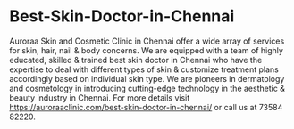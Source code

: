 # Best-Skin-Doctor-in-Chennai
Auroraa Skin and Cosmetic Clinic in Chennai offer a wide array of services for skin, hair, nail &amp; body concerns. We are equipped with a team of highly educated, skilled &amp; trained best skin doctor in Chennai who have the expertise to deal with different types of skin &amp; customize treatment plans accordingly based on individual skin type. We are pioneers in dermatology and cosmetology in introducing cutting-edge technology in the aesthetic &amp; beauty industry in Chennai. For more details visit https://auroraaclinic.com/best-skin-doctor-in-chennai/ or call us at 73584 82220.
